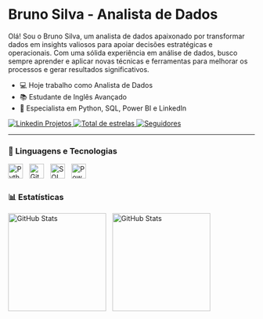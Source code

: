 # Bruno Silva - Analista de Dados
Olá! Sou o Bruno Silva, um analista de dados apaixonado por transformar dados em insights valiosos para apoiar decisões estratégicas e operacionais. Com uma sólida experiência em análise de dados, busco sempre aprender e aplicar novas técnicas e ferramentas para melhorar os processos e gerar resultados significativos.
- 💻 Hoje trabalho como Analista de Dados
- 📚 Estudante de Inglês Avançado
- 🧠 Especialista em Python, SQL, Power BI e LinkedIn

<p align="left">
    <a href="https://www.linkedin.com/in/eu-bruno-silva/">
        <img 
            alt="Linkedin Projetos" 
            title="Veja meu Linkedin" 
            src="https://img.shields.io/badge/-LinkedIn-%230077B5?style=for-the-badge&logo=linkedin&logoColor=white"
        />
    </a> 
    <a href="https://github.com/eubrunosilvadev16?tab=repositories">
        <img 
            alt="Total de estrelas" 
            title="Total de estrelas GitHub" 
            src="https://custom-icon-badges.demolab.com/github/stars/Larissakich?color=55960c&style=for-the-badge&labelColor=488207&logo=star&label=estrelas"
        />
    </a>
    <a href="href="https://github.com/eubrunosilvadev16?tab=followers">
        <img 
            alt="Seguidores" 
            title="Me siga no GitHub" 
            src="https://custom-icon-badges.demolab.com/github/followers/Larissakich?color=236ad3&labelColor=1155ba&style=for-the-badge&logo=github&label=Seguidores&logoColor=white"
        />
    </a>
</p>

---

### 🤖 Linguagens e Tecnologias

<img 
    align="left" 
    alt="Python" 
    title="Python"
    width="30px" 
    style="padding-right: 10px;" 
    src="https://cdn.jsdelivr.net/gh/devicons/devicon@latest/icons/python/python-original.svg" 
/>
<img 
    align="left" 
    alt="Git" 
    title="Git"
    width="30px" 
    style="padding-right: 10px;" 
    src="https://cdn.jsdelivr.net/gh/devicons/devicon@latest/icons/git/git-original.svg" 
/>
<img 
    align="left" 
    alt="SQL" 
    title="SQL"
    width="30px" 
    style="padding-right: 10px;" 
    src="https://github.com/user-attachments/assets/4e565c55-beab-4cfe-8f8d-42fd2696d9ba" 
/>
<img 
    align="left" 
    alt="Power BI" 
    title="Power BI"
    width="30px" 
    style="padding-right: 10px;" 
    src="https://img.icons8.com/?size=100&id=qYfwpsRXEcpc&format=png&color=000000" 
/>


<br/>
<br/>

### 📊 Estatísticas

<p>
  <img 
    align="left" 
    alt="GitHub Stats" 
    height="200" 
    style="padding-right: 10px;" 
    src="https://github-readme-stats.vercel.app/api?username=eubrunosilvadev16&show_icons=true&theme=tokyonight&include_all_commits=true&locale=pt-br" 
  />



<img 
      align="left" 
      alt="GitHub Stats" 
      height="200" 
      src="https://github-readme-stats.vercel.app/api/top-langs/?username=eubrunosilvadev16&theme=tokyonight&layout=compact&custom_title=Tecnologias&langs_count=9" 
  />

</p>
